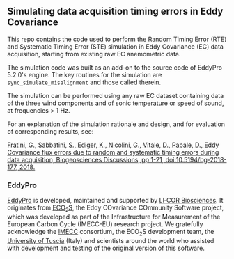 ## Simulating data acquisition timing errors in Eddy Covariance

This repo contains the code used to perform the Random Timing Error (RTE) and 
Systematic Timing Error (STE) simulation in Eddy Covariance (EC) data acquisition, 
starting from existing raw EC anemometric data.

The simulation code was built as an add-on to the source code of EddyPro 5.2.0's engine. 
The key routines for the simulation are `sync_simulate_misalignment` and those called therein. 

The simulation can be performed using any raw EC dataset containing data of 
the three wind components and of sonic temperature or speed of sound, at frequencies > 1 Hz.

For an explanation of the simulation rationale and design, and for evaluation of
corresponding results, see:

[Fratini, G., Sabbatini, S., Ediger, K., Nicolini, G., Vitale, D., Papale, D., Eddy Covariance flux errors due to random and systematic timing errors during data acquisition, Biogeosciences Discussions, pp 1-21, doi:10.5194/bg-2018-177, 2018.](https://www.biogeosciences-discuss.net/bg-2018-177/)


### EddyPro
[EddyPro](www.licor.com/eddypro) is developed, maintained and supported by [LI‑COR Biosciences](www.licor.com). 
It originates from [ECO<sub>2</sub>S](http://gaia.agraria.unitus.it/eco2s),
the Eddy COvariance COmmunity Software project, which was developed as part
of the Infrastructure for Measurement of the European Carbon Cycle (IMECC-EU)
research project. We gratefully acknowledge the
[IMECC](http://imecc.ipsl.jussieu.fr/index.html) consortium,
the ECO<sub>2</sub>S development team, the [University of Tuscia](www.unitus.it) (Italy)
and scientists around the world who assisted with development and testing of
the original version of this software.
